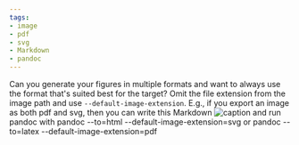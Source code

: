 ```yaml
---
tags:
- image
- pdf
- svg
- Markdown
- pandoc
---
```


Can you generate your figures in multiple formats and want to always use
the format that's suited best for the target? Omit the file extension
from the image path and use `--default-image-extension`. E.g., if you
export an image as both pdf and svg, then you can write this Markdown
![caption](my-figure) and run pandoc with pandoc --to=html
--default-image-extension=svg or pandoc --to=latex
--default-image-extension=pdf
